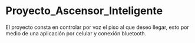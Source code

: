 # Proyecto_Ascensor_Inteligente
El proyecto consta en controlar por voz el piso al que deseo llegar, esto por medio de una aplicación por celular y conexión bluetooth.
